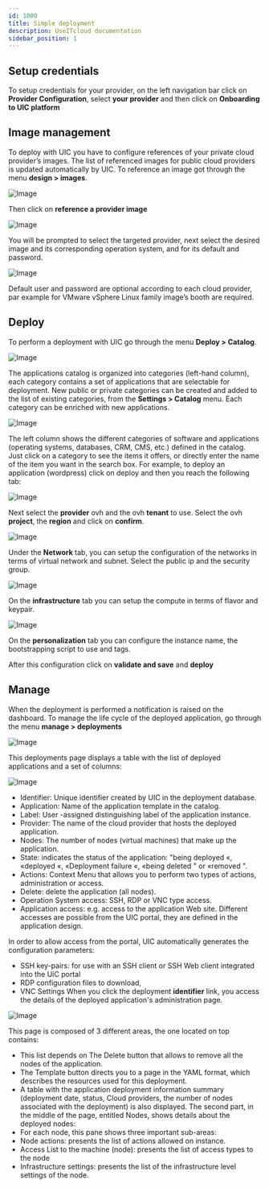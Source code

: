 ```yaml
---
id: 1000
title: Simple deployment
description: UseITcloud documentation
sidebar_position: 1
---
```



## Setup credentials

To setup credentials for your provider, on the left navigation bar click on **Provider Configuration**, select **your provider** and then click on
**Onboarding to UIC platform**

##	Image management

To deploy with UIC you have to configure references of your private cloud provider’s images. The list of referenced images for public cloud providers is updated automatically by UIC.
To reference an image got through the menu **design > images**.

![Image](/img_quick_start/image025.png#bordered)
 
Then click on **reference a provider image**
 
![Image](/img_quick_start/image027.png#bordered) 

You will be prompted to select the targeted provider, next select the desired image and its corresponding operation system, and for its default and password.

![Image](/img_quick_start/image029.png#bordered) 

Default user and password are optional according to each cloud provider, par example for VMware vSphere Linux family image’s booth are required.


##	Deploy

To perform a deployment with UIC go through the menu **Deploy > Catalog**. 

![Image](/img_quick_start/image031.png#bordered) 

The applications catalog is organized into categories (left-hand column), each category contains a set of applications that are selectable for deployment.  New public or private categories can be created and added to the list of existing categories, from the **Settings > Catalog** menu.  Each category can be enriched with new applications.

![Image](/img_quick_start/image033.png#bordered) 

The left column shows the different categories of software and applications (operating systems, databases, CRM, CMS, etc.) defined in the catalog. Just click on a category to see the items it offers, or directly enter the name of the item you want in the search box. 
For example, to deploy an application (wordpress) click on deploy and then you reach the following tab:

![Image](/img_quick_start/image035.png#bordered)
 
Next select the **provider** ovh and the ovh **tenant** to use. Select the ovh **project**, the **region** and click on **confirm**.

![Image](/img_quick_start/image037.png#bordered)

Under the **Network** tab, you can setup the configuration of the networks in terms of virtual network and subnet. Select the public ip and the security group.

![Image](/img_quick_start/image039.png#bordered) 

On the **infrastructure** tab you can setup the compute in terms of flavor and keypair.

![Image](/img_quick_start/image041.png#bordered)
 
On the **personalization** tab you can configure the instance name, the bootstrapping script to use and tags.

After this configuration click on **validate and save** and **deploy**

##	Manage

When the deployment is performed a notification is raised on the dashboard.  To manage the life cycle of the deployed application, go through the menu **manage > deployments**

![Image](/img_quick_start/image043.png#bordered) 

This deployments page displays a table with the list of deployed applications and a set of columns:

![Image](/img_quick_start/image045.png#bordered) 


- Identifier: Unique identifier created by UIC in the deployment database.
- Application: Name of the application template in the catalog.
- Label: User -assigned distinguishing label of the application instance.
- Provider:  The name of the cloud provider that hosts the deployed application.
- Nodes: The number of nodes (virtual machines) that make up the application.
- State:  indicates the status of the application:  "being deployed «, «deployed «, «Deployment failure «, «being deleted " or «removed ". 
- Actions:  Context Menu that allows you to perform two types of actions, administration or access.
- Delete: delete the application (all nodes).
- Operation System access: SSH, RDP or VNC type access.
- Application access: e.g. access to the application Web site. Different accesses are possible from the UIC portal, they are defined in the application design.

In order to allow access from the portal, UIC automatically generates the configuration parameters: 
- SSH key-pairs: for use with an SSH client or SSH Web client integrated into the UiC portal
- RDP configuration files to download,
- VNC Settings
When you click the deployment **identifier** link, you access the details of the deployed application's administration page.

![Image](/img_quick_start/image047.png#bordered) 

This page is composed of 3 different areas, the one located on top contains: 
- This list depends on The Delete button that allows to remove all the nodes of the application. 
- The Template button directs you to a page in the YAML format, which describes the resources used for this deployment.
- A table with the application deployment information summary (deployment date, status, Cloud providers, the number of nodes associated with the deployment) is also displayed. The second part, in the middle of the page, entitled Nodes, shows details about the deployed nodes: 
- For each node, this pane shows three important sub-areas: 
- Node actions: presents the list of actions allowed on instance.
- Access List to the machine (node): presents the list of access types to the node
- Infrastructure settings: presents the list of the infrastructure level settings of the node. 

